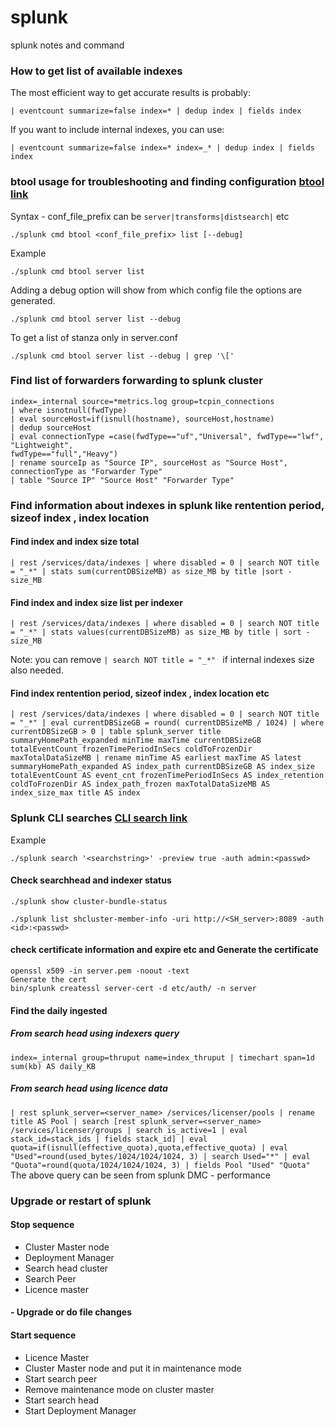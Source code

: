 # splunk
splunk notes and command

### How to get list of available indexes
The most efficient way to get accurate results is probably:
 
```| eventcount summarize=false index=* | dedup index | fields index```

If you want to include internal indexes, you can use:

```| eventcount summarize=false index=* index=_* | dedup index | fields index```

### btool usage for troubleshooting and finding configuration [btool link](https://docs.splunk.com/Documentation/Splunk/6.6.3/Troubleshooting/Usebtooltotroubleshootconfigurations)
Syntax - conf_file_prefix can be ```server|transforms|distsearch|``` etc

```./splunk cmd btool <conf_file_prefix> list [--debug] ```

Example

```./splunk cmd btool server list```

Adding a debug option will show from which config file the options are generated.

```./splunk cmd btool server list --debug ```

To get a list of stanza only in server.conf 

```./splunk cmd btool server list --debug | grep '\['```

### Find list of forwarders forwarding to splunk cluster
```
index=_internal source=*metrics.log group=tcpin_connections 
| where isnotnull(fwdType)
| eval sourceHost=if(isnull(hostname), sourceHost,hostname) 
| dedup sourceHost
| eval connectionType =case(fwdType=="uf","Universal", fwdType=="lwf", "Lightweight",
fwdType=="full","Heavy")
| rename sourceIp as "Source IP", sourceHost as "Source Host",
connectionType as "Forwarder Type"
| table "Source IP" "Source Host" "Forwarder Type"
```

### Find information about indexes in splunk like rentention period, sizeof index , index location 
#### Find index and index size total 
```
| rest /services/data/indexes | where disabled = 0 | search NOT title = "_*" | stats sum(currentDBSizeMB) as size_MB by title |sort - size_MB
```
#### Find index and index size list per indexer
```
| rest /services/data/indexes | where disabled = 0 | search NOT title = "_*" | stats values(currentDBSizeMB) as size_MB by title | sort - size_MB
```
Note: you can remove ```| search NOT title = "_*" ``` if internal indexes size also needed.

#### Find index rentention period, sizeof index , index location etc
```
| rest /services/data/indexes | where disabled = 0 | search NOT title = "_*" | eval currentDBSizeGB = round( currentDBSizeMB / 1024) | where currentDBSizeGB > 0 | table splunk_server title summaryHomePath_expanded minTime maxTime currentDBSizeGB totalEventCount frozenTimePeriodInSecs coldToFrozenDir maxTotalDataSizeMB | rename minTime AS earliest maxTime AS latest summaryHomePath_expanded AS index_path currentDBSizeGB AS index_size totalEventCount AS event_cnt frozenTimePeriodInSecs AS index_retention coldToFrozenDir AS index_path_frozen maxTotalDataSizeMB AS index_size_max title AS index
```

### Splunk CLI searches [CLI search link](https://docs.splunk.com/Documentation/SplunkCloud/6.6.1/SearchReference/CLIsearchsyntax) 
Example 
```
./splunk search '<searchstring>' -preview true -auth admin:<passwd>

```
#### Check searchhead and indexer status
```
./splunk show cluster-bundle-status
```

```
./splunk list shcluster-member-info -uri http://<SH_server>:8089 -auth <id>:<passwd>
```

#### check certificate information and expire etc and Generate the certificate
```
openssl x509 -in server.pem -noout -text 
Generate the cert
bin/splunk createssl server-cert -d etc/auth/ -n server

```

#### Find the daily ingested 
##### From search head using indexers query
```index=_internal group=thruput name=index_thruput | timechart span=1d sum(kb) AS daily_KB```
##### From search head using licence data
```| rest splunk_server=<server_name> /services/licenser/pools | rename title AS Pool | search [rest splunk_server=<server_name> /services/licenser/groups | search is_active=1 | eval stack_id=stack_ids | fields stack_id] | eval quota=if(isnull(effective_quota),quota,effective_quota) | eval "Used"=round(used_bytes/1024/1024/1024, 3) | search Used="*" | eval "Quota"=round(quota/1024/1024/1024, 3) | fields Pool "Used" "Quota"```
The above query can be seen from splunk DMC - performance

### Upgrade or restart of splunk
#### Stop sequence
* Cluster Master node
* Deployment Manager
* Search head cluster
* Search Peer
* Licence master
#### - Upgrade or do file changes
#### Start sequence
* Licence Master
* Cluster Master node  and put it in maintenance mode
* Start search peer
* Remove maintenance mode on cluster master
* Start search head
* Start Deployment Manager





